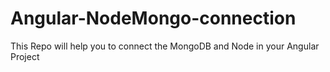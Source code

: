 # Angular-NodeMongo-connection
This Repo will help you to connect the MongoDB and Node in your Angular Project
